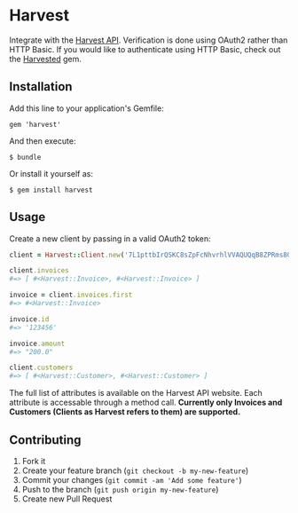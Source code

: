 # Harvest

Integrate with the [Harvest API](http://www.getharvest.com/api).  Verification is done using OAuth2 rather than HTTP Basic.  If you would like to authenticate using HTTP Basic, check out the [Harvested](https://github.com/zmoazeni/harvested) gem.

## Installation

Add this line to your application's Gemfile:

    gem 'harvest'

And then execute:

    $ bundle

Or install it yourself as:

    $ gem install harvest

## Usage

Create a new client by passing in a valid OAuth2 token:

```ruby
client = Harvest::Client.new('7L1pttbIrQSKC8sZpFcNhvrhlVVAQUQqB8ZPRms8GrMrnlS9hEzTVQIAv8rny/b0MFDWyZRieBdcyNEYdt2WSR==')

client.invoices
#=> [ #<Harvest::Invoice>, #<Harvest::Invoice> ]

invoice = client.invoices.first
#=> #<Harvest::Invoice>

invoice.id
#=> '123456'

invoice.amount
#=> "200.0"

client.customers
#=> [ #<Harvest::Customer>, #<Harvest::Customer> ]
```

The full list of attributes is available on the Harvest API website.  Each attribute is accessable through a method call.  **Currently only Invoices and Customers (Clients as Harvest refers to them) are supported.**

## Contributing

1. Fork it
2. Create your feature branch (`git checkout -b my-new-feature`)
3. Commit your changes (`git commit -am 'Add some feature'`)
4. Push to the branch (`git push origin my-new-feature`)
5. Create new Pull Request
